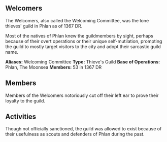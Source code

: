 ---
---
## Welcomers
The Welcomers, also called the Welcoming Committee, was the lone thieves' guild in Phlan as of 1367 DR.

Most of the natives of Phlan knew the guildmembers by sight, perhaps because of their overt operations or their unique self-mutilation, prompting the guild to mostly target visitors to the city and adopt their sarcastic guild name.

**Aliases:** Welcoming Committee
**Type:** Thieve's Guild
**Base of Operations:** Phlan, The Moonsea
**Members:** 53 in 1367 DR

## Members
Members of the Welcomers notoriously cut off their left ear to prove their loyalty to the guild.

## Activities
Though not officially sanctioned, the guild was allowed to exist because of their usefulness as scouts and defenders of Phlan during the past.